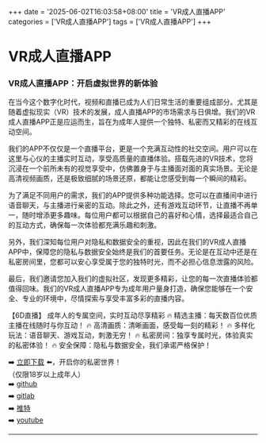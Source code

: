 +++
date = '2025-06-02T16:03:58+08:00'
title = 'VR成人直播APP'
categories = ['VR成人直播APP']
tags = ['VR成人直播APP']
+++

# VR成人直播APP

### VR成人直播APP：开启虚拟世界的新体验

在当今这个数字化时代，视频和直播已成为人们日常生活的重要组成部分。尤其是随着虚拟现实（VR）技术的发展，成人直播APP的市场需求与日俱增。我们的VR成人直播APP正是应运而生，旨在为成年人提供一个独特、私密而又精彩的在线互动空间。

我们的APP不仅仅是一个直播平台，更是一个充满互动性的社交空间。用户可以在这里与心仪的主播实时互动，享受高质量的直播体验。搭载先进的VR技术，您将沉浸在一个前所未有的视觉享受中，仿佛置身于与主播面对面的真实场景。无论是高清视频画质，还是极致细腻的场景还原，都能让您感受到每一个瞬间的精彩。

为了满足不同用户的需求，我们的APP提供多种功能选择。您可以在直播间中进行语音聊天，与主播进行亲密的互动。除此之外，还有游戏互动环节，让直播不再单一，随时增添更多趣味。每位用户都可以根据自己的喜好和心情，选择最适合自己的互动方式，确保每一次体验都充满乐趣和刺激。

另外，我们深知每位用户对隐私和数据安全的重视，因此在我们的VR成人直播APP中，保障您的隐私与数据安全始终是我们的首要任务。无论是在互动中还是在私密房间里，您都可以安心享受属于您的独特时光，而不必担心信息泄露的风险。

最后，我们邀请您加入我们的虚拟社区，发现更多精彩，让您的每一次直播体验都值得回味。我们的VR成人直播APP专为成年用户量身打造，确保您能够在一个安全、专业的环境中，尽情探索与享受丰富多彩的直播内容。

【6D直播】
成年人的专属空间，实时互动尽享精彩
🔥 精选主播：每天数百位优质主播在线随时与你互动！
🔥 高清画质：清晰画面，感受每一刻的精彩！
🔥 多样化玩法：语音聊天、游戏互动，刺激无穷！
🔥 私密房间：独享专属时光，体验真实的私密体验！
🔥 安全保障：隐私与数据安全，我们承诺严格保护！

➡️ [立即下载](https://down123.s3.ap-east-1.amazonaws.com/down/down.html?channelCode=blog) ⬅️，开启你的私密世界！  
（仅限18岁以上成年人）  
➡️ [github](https://aldult-live.github.io/)  
➡️ [gitlab](https://seo-09598d.gitlab.io/)  
➡️ [推特](https://x.com/wegame33)  
➡️ [youtube](https://www.youtube.com/@6Dlive)

---
